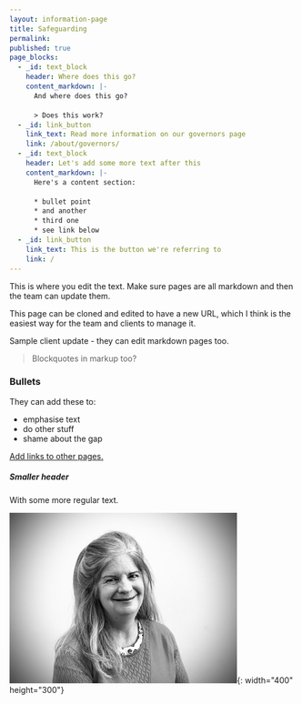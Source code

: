 ```yaml
---
layout: information-page
title: Safeguarding
permalink:
published: true
page_blocks:
  - _id: text_block
    header: Where does this go?
    content_markdown: |-
      And where does this go?

      > Does this work?
  - _id: link_button
    link_text: Read more information on our governors page
    link: /about/governors/
  - _id: text_block
    header: Let's add some more text after this
    content_markdown: |-
      Here's a content section:

      * bullet point
      * and another
      * third one
      * see link below
  - _id: link_button
    link_text: This is the button we're referring to
    link: /
---
```


This is where you edit the text. Make sure pages are all markdown and then the team can update them.

This page can be cloned and edited to have a new URL, which I think is the easiest way for the team and clients to manage it.

Sample client update - they can edit markdown pages too.

> Blockquotes in markup too?

### Bullets

They can add these to:

* emphasise text
* do other stuff
* shame about the gap

[Add links to other pages.](/about/governors/)

##### Smaller header

With some more regular text.

![](/:path/bridget.jpg){: width="400" height="300"}